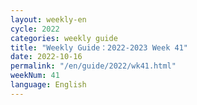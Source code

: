 ```yaml
---
layout: weekly-en
cycle: 2022
categories: weekly guide
title: "Weekly Guide：2022-2023 Week 41"
date: 2022-10-16
permalink: "/en/guide/2022/wk41.html"
weekNum: 41
language: English
---
```

